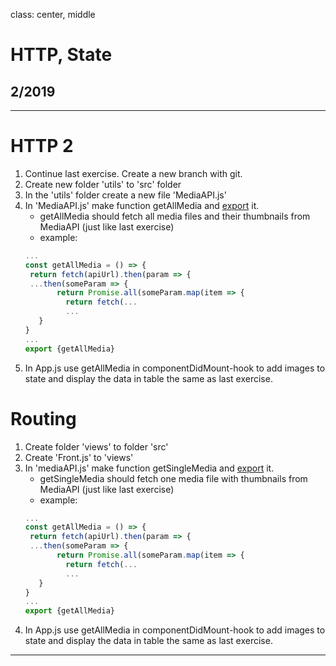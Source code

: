 class: center, middle

# HTTP, State

## 2/2019

---

# HTTP 2

1. Continue last exercise. Create a new branch with git.
1. Create new folder 'utils' to 'src' folder
1. In the 'utils' folder create a new file 'MediaAPI.js'
1. In 'MediaAPI.js' make function getAllMedia and [export](https://developer.mozilla.org/en-US/docs/Web/JavaScript/Reference/Statements/export) it.
    - getAllMedia should fetch all media files and their thumbnails from MediaAPI (just like last exercise)
    * example: 
    ```javascript
    ...
    const getAllMedia = () => {    
     return fetch(apiUrl).then(param => {
     ...then(someParam => {
           return Promise.all(someParam.map(item => {
             return fetch(...
             ...
       }
    }
    ...
    export {getAllMedia}
    ```
1. In App.js use getAllMedia in componentDidMount-hook to add images to state and display the data in table the same as last exercise.

# Routing

1. Create folder 'views' to folder 'src'
1. Create 'Front.js' to 'views'
1. In 'mediaAPI.js' make function getSingleMedia and [export](https://developer.mozilla.org/en-US/docs/Web/JavaScript/Reference/Statements/export) it.
    - getSingleMedia should fetch one media file with thumbnails from MediaAPI (just like last exercise)
    * example: 
    ```javascript
    ...
    const getAllMedia = () => {    
     return fetch(apiUrl).then(param => {
     ...then(someParam => {
           return Promise.all(someParam.map(item => {
             return fetch(...
             ...
       }
    }
    ...
    export {getAllMedia}
    ```
1. In App.js use getAllMedia in componentDidMount-hook to add images to state and display the data in table the same as last exercise.

---

